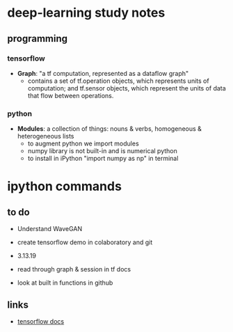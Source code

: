 # deep-learning study notes
## programming
### tensorflow 
- **Graph**: "a tf computation, represented as a dataflow graph"
  - contains a set of tf.operation objects, which represents units of computation; and tf.sensor objects, which represent the   units of data that flow between operations.
### python
- **Modules**: a collection of things: nouns & verbs, homogeneous & heterogeneous lists
  - to augment python we import modules
  - numpy library is not built-in and is numerical python
  - to install in iPython "import numpy as np" in terminal
  
 # ipython commands
 

## to do 
- Understand WaveGAN
- create tensorflow demo in colaboratory and git

- 3.13.19
- read through graph & session in tf docs
- look at built in functions in github

## links
- [tensorflow docs](https://www.tensorflow.org/api_docs/python/tf)
